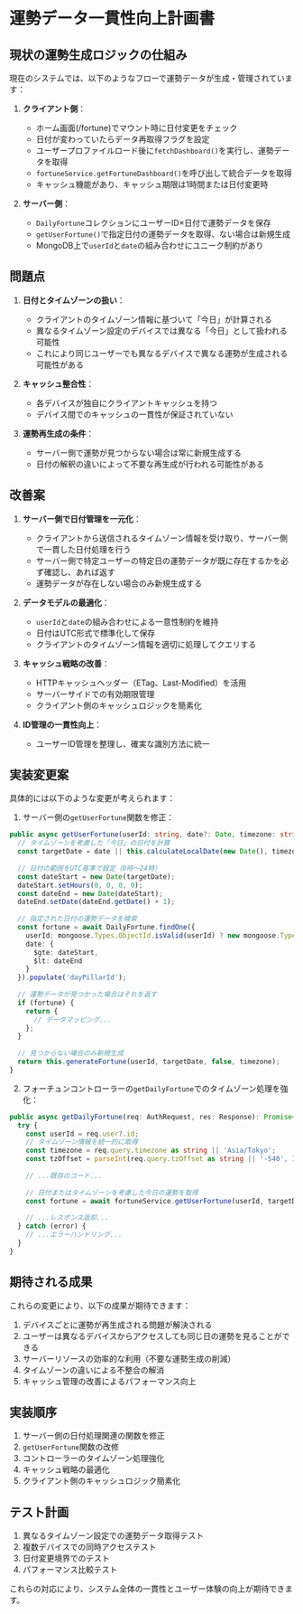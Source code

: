 # 運勢データ一貫性向上計画書

## 現状の運勢生成ロジックの仕組み

現在のシステムでは、以下のようなフローで運勢データが生成・管理されています：

1. **クライアント側**：
   - ホーム画面(/fortune)でマウント時に日付変更をチェック
   - 日付が変わっていたらデータ再取得フラグを設定
   - ユーザープロファイルロード後に`fetchDashboard()`を実行し、運勢データを取得
   - `fortuneService.getFortuneDashboard()`を呼び出して統合データを取得
   - キャッシュ機能があり、キャッシュ期限は1時間または日付変更時

2. **サーバー側**：
   - `DailyFortune`コレクションにユーザーID×日付で運勢データを保存
   - `getUserFortune()`で指定日付の運勢データを取得、ない場合は新規生成
   - MongoDB上で`userId`と`date`の組み合わせにユニーク制約があり

## 問題点

1. **日付とタイムゾーンの扱い**：
   - クライアントのタイムゾーン情報に基づいて「今日」が計算される
   - 異なるタイムゾーン設定のデバイスでは異なる「今日」として扱われる可能性
   - これにより同じユーザーでも異なるデバイスで異なる運勢が生成される可能性がある

2. **キャッシュ整合性**：
   - 各デバイスが独自にクライアントキャッシュを持つ
   - デバイス間でのキャッシュの一貫性が保証されていない

3. **運勢再生成の条件**：
   - サーバー側で運勢が見つからない場合は常に新規生成する
   - 日付の解釈の違いによって不要な再生成が行われる可能性がある

## 改善案

1. **サーバー側で日付管理を一元化**：
   - クライアントから送信されるタイムゾーン情報を受け取り、サーバー側で一貫した日付処理を行う
   - サーバー側で特定ユーザーの特定日の運勢データが既に存在するかを必ず確認し、あれば返す
   - 運勢データが存在しない場合のみ新規生成する

2. **データモデルの最適化**：
   - `userId`と`date`の組み合わせによる一意性制約を維持
   - 日付はUTC形式で標準化して保存
   - クライアントのタイムゾーン情報を適切に処理してクエリする

3. **キャッシュ戦略の改善**：
   - HTTPキャッシュヘッダー（ETag、Last-Modified）を活用
   - サーバーサイドでの有効期限管理
   - クライアント側のキャッシュロジックを簡素化

4. **ID管理の一貫性向上**：
   - ユーザーID管理を整理し、確実な識別方法に統一

## 実装変更案

具体的には以下のような変更が考えられます：

1. サーバー側の`getUserFortune`関数を修正：
```typescript
public async getUserFortune(userId: string, date?: Date, timezone: string = 'Asia/Tokyo'): Promise<any> {
  // タイムゾーンを考慮した「今日」の日付を計算
  const targetDate = date || this.calculateLocalDate(new Date(), timezone);
  
  // 日付の範囲をUTC基準で設定（0時〜24時）
  const dateStart = new Date(targetDate);
  dateStart.setHours(0, 0, 0, 0);
  const dateEnd = new Date(dateStart);
  dateEnd.setDate(dateEnd.getDate() + 1);
  
  // 指定された日付の運勢データを検索
  const fortune = await DailyFortune.findOne({
    userId: mongoose.Types.ObjectId.isValid(userId) ? new mongoose.Types.ObjectId(userId) : userId,
    date: {
      $gte: dateStart,
      $lt: dateEnd
    }
  }).populate('dayPillarId');
  
  // 運勢データが見つかった場合はそれを返す
  if (fortune) {
    return {
      // データマッピング...
    };
  }
  
  // 見つからない場合のみ新規生成
  return this.generateFortune(userId, targetDate, false, timezone);
}
```

2. フォーチュンコントローラーの`getDailyFortune`でのタイムゾーン処理を強化：
```typescript
public async getDailyFortune(req: AuthRequest, res: Response): Promise<void> {
  try {
    const userId = req.user?.id;
    // タイムゾーン情報を統一的に取得
    const timezone = req.query.timezone as string || 'Asia/Tokyo';
    const tzOffset = parseInt(req.query.tzOffset as string || '-540', 10);
    
    // ...既存のコード...
    
    // 日付またはタイムゾーンを考慮した今日の運勢を取得
    const fortune = await fortuneService.getUserFortune(userId, targetDate, timezone);
    
    // ...レスポンス返却...
  } catch (error) {
    // ...エラーハンドリング...
  }
}
```

## 期待される成果

これらの変更により、以下の成果が期待できます：

1. デバイスごとに運勢が再生成される問題が解決される
2. ユーザーは異なるデバイスからアクセスしても同じ日の運勢を見ることができる
3. サーバーリソースの効率的な利用（不要な運勢生成の削減）
4. タイムゾーンの違いによる不整合の解消
5. キャッシュ管理の改善によるパフォーマンス向上

## 実装順序

1. サーバー側の日付処理関連の関数を修正
2. `getUserFortune`関数の改修
3. コントローラーのタイムゾーン処理強化
4. キャッシュ戦略の最適化
5. クライアント側のキャッシュロジック簡素化

## テスト計画

1. 異なるタイムゾーン設定での運勢データ取得テスト
2. 複数デバイスでの同時アクセステスト
3. 日付変更境界でのテスト
4. パフォーマンス比較テスト

これらの対応により、システム全体の一貫性とユーザー体験の向上が期待できます。